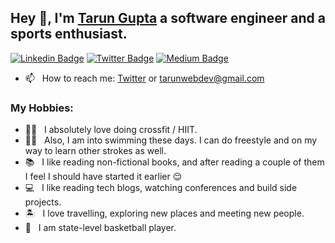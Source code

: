 ## Hey 👋, I'm [Tarun Gupta](https://twitter.com/tarun_gupta7) a software engineer and a sports enthusiast.

[![Linkedin Badge](https://img.shields.io/badge/LinkedIn-0077B5?style=for-the-badge&logo=linkedin&logoColor=white)](https://www.linkedin.com/in/tarungupta2811/)
[![Twitter Badge](https://img.shields.io/badge/Twitter-1DA1F2?style=for-the-badge&logo=twitter&logoColor=white)](https://twitter.com/tarun_gupta7)
[![Medium Badge](https://img.shields.io/badge/Medium-FFF?style=for-the-badge&logo=medium&logoColor=black)](https://medium.com/@gupta_tarun)


- 📫 &nbsp; How to reach me: [Twitter](https://twitter.com/tarun_gupta7) or tarunwebdev@gmail.com

### My Hobbies:
- 🏋️‍♂️ &nbsp; I absolutely love doing crossfit / HIIT.
- 🏊‍♂️ &nbsp; Also, I am into swimming these days. I can do freestyle and on my way to learn other strokes as well.
- 📚 &nbsp; I like reading non-fictional books, and after reading a couple of them I feel I should have started it earlier 😌
- 💻 &nbsp; I like reading tech blogs, watching conferences and build side projects.
- 🏝 &nbsp; I love travelling, exploring new places and meeting new people.
- 🏀 &nbsp; I am state-level basketball player.
